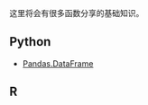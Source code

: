 <!-- # 函数分享 -->

这里将会有很多函数分享的基础知识。

## Python

- [Pandas.DataFrame](/basicKnowledge/pythonFold/python.pandas.dataframe)

## R

